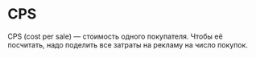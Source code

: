 # CPS

CPS (cost per sale) — стоимость одного покупателя. Чтобы её посчитать, надо поделить все затраты на рекламу на число покупок.
